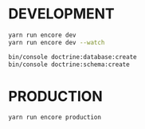 # DEVELOPMENT

```sh
yarn run encore dev
yarn run encore dev --watch
```

```sh
bin/console doctrine:database:create
bin/console doctrine:schema:create
```
# PRODUCTION

```sh
yarn run encore production
```

